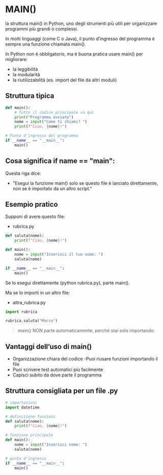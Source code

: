 # MAIN()

la struttura main() in Python, uno degli strumenti più utili per organizzare programmi più grandi o complessi.

In molti linguaggi (come C o Java), il punto d’ingresso del programma è sempre una funzione chiamata main().

In Python non è obbligatorio, ma è buona pratica usare main() per migliorare:

- la leggibilità
- la modularità
- la riutilizzabilità (es. import del file da altri moduli)

## Struttura tipica
```python
def main():
    # Tutto il codice principale va qui
    print("Programma avviato")
    nome = input("Come ti chiami? ")
    print(f"Ciao, {nome}!")

# Punto d'ingresso del programma
if __name__ == "__main__":
    main()
```
## Cosa significa if __name__ == "__main__":
Questa riga dice:

- "Esegui la funzione main() solo se questo file è lanciato direttamente, non se è importato da un altro script."

## Esempio pratico
Supponi di avere questo file:

- rubrica.py

```python
def saluta(nome):
    print(f"Ciao, {nome}!")

def main():
    nome = input("Inserisci il tuo nome: ")
    saluta(nome)

if __name__ == "__main__":
    main()
```
Se lo esegui direttamente (python rubrica.py), parte main().

Ma se lo importi in un altro file:

- altra_rubrica.py

```python
import rubrica

rubrica.saluta("Marco")
```
> main() NON parte automaticamente, perché stai solo importando.

## Vantaggi dell’uso di main()
- Organizzazione chiara del codice
-Puoi riusare funzioni importando il file
- Puoi scrivere test automatici più facilmente
- Capisci subito da dove parte il programma

## Struttura consigliata per un file .py
```python
# importazioni
import datetime

# definizione funzioni
def saluta(nome):
    print(f"Ciao, {nome}!")

# funzione principale
def main():
    nome = input("Inserisci nome: ")
    saluta(nome)

# punto d'ingresso
if __name__ == "__main__":
    main()
```
